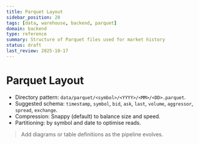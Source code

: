 ```yaml
---
title: Parquet Layout
sidebar_position: 20
tags: [data, warehouse, backend, parquet]
domain: backend
type: reference
summary: Structure of Parquet files used for market history
status: draft
last_review: 2025-10-17
---
```


# Parquet Layout

- Directory pattern: `data/parquet/<symbol>/<YYYY>/<MM>/<DD>.parquet`.
- Suggested schema: `timestamp`, `symbol`, `bid`, `ask`, `last`, `volume`, `aggressor`, `spread`, `exchange`.
- Compression: Snappy (default) to balance size and speed.
- Partitioning: by symbol and date to optimise reads.

> Add diagrams or table definitions as the pipeline evolves.